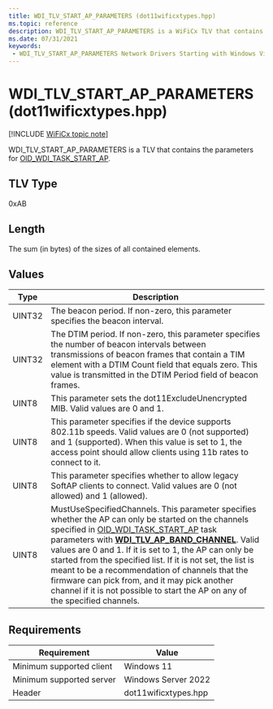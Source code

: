 ```yaml
---
title: WDI_TLV_START_AP_PARAMETERS (dot11wificxtypes.hpp)
ms.topic: reference
description: WDI_TLV_START_AP_PARAMETERS is a WiFiCx TLV that contains the parameters for OID_WDI_TASK_START_AP.
ms.date: 07/31/2021
keywords:
 - WDI_TLV_START_AP_PARAMETERS Network Drivers Starting with Windows Vista
---
```


# WDI\_TLV\_START\_AP\_PARAMETERS (dot11wificxtypes.hpp)

[!INCLUDE [WiFiCx topic note](../includes/wificx-version-warning.md)]


WDI\_TLV\_START\_AP\_PARAMETERS is a TLV that contains the parameters for [OID\_WDI\_TASK\_START\_AP](./oid-wdi-task-start-ap.md).

## TLV Type


0xAB

## Length


The sum (in bytes) of the sizes of all contained elements.

## Values


|Type|Description|
|--- |--- |
|UINT32|The beacon period. If non-zero, this parameter specifies the beacon interval.|
|UINT32|The DTIM period. If non-zero, this parameter specifies the number of beacon intervals between transmissions of beacon frames that contain a TIM element with a DTIM Count field that equals zero. This value is transmitted in the DTIM Period field of beacon frames.|
|UINT8|This parameter sets the dot11ExcludeUnencrypted MIB. Valid values are 0 and 1.|
|UINT8|This parameter specifies if the device supports 802.11b speeds. Valid values are 0 (not supported) and 1 (supported). When this value is set to 1, the access point should allow clients using 11b rates to connect to it.|
|UINT8|This parameter specifies whether to allow legacy SoftAP clients to connect. Valid values are 0 (not allowed) and 1 (allowed).|
|UINT8|MustUseSpecifiedChannels. This parameter specifies whether the AP can only be started on the channels specified in [OID_WDI_TASK_START_AP](./oid-wdi-task-start-ap.md) task parameters with [**WDI_TLV_AP_BAND_CHANNEL**](wdi-tlv-ap-band-channel.md). Valid values are 0 and 1. If it is set to 1, the AP can only be started from the specified list. If it is not set, the list is meant to be a recommendation of channels that the firmware can pick from, and it may pick another channel if it is not possible to start the AP on any of the specified channels.|

 

## Requirements

|Requirement|Value|
|--- |--- |
|Minimum supported client|Windows 11|
|Minimum supported server|Windows Server 2022|
|Header|dot11wificxtypes.hpp|



